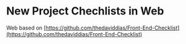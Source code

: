 # New Project Chechlists in Web

Web based on [https://github.com/thedaviddias/Front-End-Checklist](https://github.com/thedaviddias/Front-End-Checklist)

